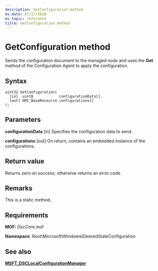 ```yaml
---
description: GetConfiguration method
ms.date: 07/17/2020
ms.topic: reference
title: GetConfiguration method
---
```

# GetConfiguration method

Sends the configuration document to the managed node and uses the **Get** method of the
Configuration Agent to apply the configuration.

## Syntax

```mof
uint32 GetConfiguration(
  [in]  uint8            configurationData[],
  [out] OMI_BaseResource configurations[]
);
```

## Parameters

**configurationData** \[in\]
Specifies the configuration data to send.

**configurations** \[out\]
On return, contains an embedded instance of the configurations.

## Return value

Returns zero on success; otherwise returns an error code.

## Remarks

This is a static method.

## Requirements

**MOF:** DscCore.mof

**Namespace**: Root\Microsoft\Windows\DesiredStateConfiguration

## See also

[**MSFT_DSCLocalConfigurationManager**](msft-dsclocalconfigurationmanager.md)
